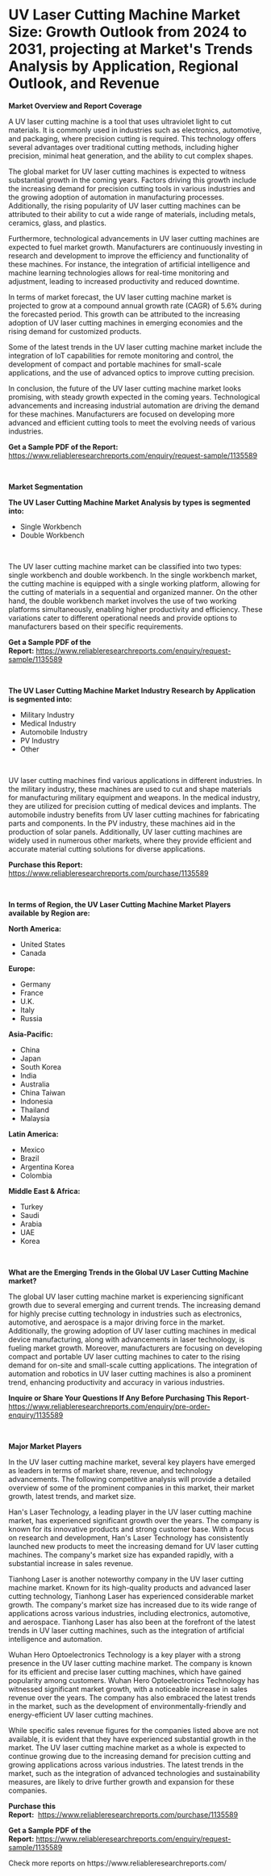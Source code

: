 <p><h1>UV Laser Cutting Machine Market Size: Growth Outlook from 2024 to 2031, projecting at Market's Trends Analysis by Application, Regional Outlook, and Revenue</h1></p><p><strong>Market Overview and Report Coverage</strong></p>
<p><p>A UV laser cutting machine is a tool that uses ultraviolet light to cut materials. It is commonly used in industries such as electronics, automotive, and packaging, where precision cutting is required. This technology offers several advantages over traditional cutting methods, including higher precision, minimal heat generation, and the ability to cut complex shapes.</p><p>The global market for UV laser cutting machines is expected to witness substantial growth in the coming years. Factors driving this growth include the increasing demand for precision cutting tools in various industries and the growing adoption of automation in manufacturing processes. Additionally, the rising popularity of UV laser cutting machines can be attributed to their ability to cut a wide range of materials, including metals, ceramics, glass, and plastics.</p><p>Furthermore, technological advancements in UV laser cutting machines are expected to fuel market growth. Manufacturers are continuously investing in research and development to improve the efficiency and functionality of these machines. For instance, the integration of artificial intelligence and machine learning technologies allows for real-time monitoring and adjustment, leading to increased productivity and reduced downtime.</p><p>In terms of market forecast, the UV laser cutting machine market is projected to grow at a compound annual growth rate (CAGR) of 5.6% during the forecasted period. This growth can be attributed to the increasing adoption of UV laser cutting machines in emerging economies and the rising demand for customized products.</p><p>Some of the latest trends in the UV laser cutting machine market include the integration of IoT capabilities for remote monitoring and control, the development of compact and portable machines for small-scale applications, and the use of advanced optics to improve cutting precision.</p><p>In conclusion, the future of the UV laser cutting machine market looks promising, with steady growth expected in the coming years. Technological advancements and increasing industrial automation are driving the demand for these machines. Manufacturers are focused on developing more advanced and efficient cutting tools to meet the evolving needs of various industries.</p></p>
<p><strong>Get a Sample PDF of the Report:</strong> <a href="https://www.reliableresearchreports.com/enquiry/request-sample/1135589">https://www.reliableresearchreports.com/enquiry/request-sample/1135589</a></p>
<p>&nbsp;</p>
<p><strong>Market Segmentation</strong></p>
<p><strong>The UV Laser Cutting Machine Market Analysis by types is segmented into:</strong></p>
<p><ul><li>Single Workbench</li><li>Double Workbench</li></ul></p>
<p>&nbsp;</p>
<p><p>The UV laser cutting machine market can be classified into two types: single workbench and double workbench. In the single workbench market, the cutting machine is equipped with a single working platform, allowing for the cutting of materials in a sequential and organized manner. On the other hand, the double workbench market involves the use of two working platforms simultaneously, enabling higher productivity and efficiency. These variations cater to different operational needs and provide options to manufacturers based on their specific requirements.</p></p>
<p><strong>Get a Sample PDF of the Report:</strong>&nbsp;<a href="https://www.reliableresearchreports.com/enquiry/request-sample/1135589">https://www.reliableresearchreports.com/enquiry/request-sample/1135589</a></p>
<p>&nbsp;</p>
<p><strong>The UV Laser Cutting Machine Market Industry Research by Application is segmented into:</strong></p>
<p><ul><li>Military Industry</li><li>Medical Industry</li><li>Automobile Industry</li><li>PV Industry</li><li>Other</li></ul></p>
<p>&nbsp;</p>
<p><p>UV laser cutting machines find various applications in different industries. In the military industry, these machines are used to cut and shape materials for manufacturing military equipment and weapons. In the medical industry, they are utilized for precision cutting of medical devices and implants. The automobile industry benefits from UV laser cutting machines for fabricating parts and components. In the PV industry, these machines aid in the production of solar panels. Additionally, UV laser cutting machines are widely used in numerous other markets, where they provide efficient and accurate material cutting solutions for diverse applications.</p></p>
<p><strong>Purchase this Report:</strong>&nbsp; <a href="https://www.reliableresearchreports.com/purchase/1135589">https://www.reliableresearchreports.com/purchase/1135589</a></p>
<p>&nbsp;</p>
<p><strong>In terms of Region, the UV Laser Cutting Machine Market Players available by Region are:</strong></p>
<p>
    <p> <strong> North America: </strong>
        <ul>
            <li>United States</li>
            <li>Canada</li>
        </ul>
        </p> 
    <p> <strong> Europe: </strong>
        <ul>
            <li>Germany</li>
            <li>France</li>
            <li>U.K.</li>
            <li>Italy</li>
            <li>Russia</li>
        </ul>
        </p> 
    <p> <strong> Asia-Pacific: </strong>
        <ul>
            <li>China</li>
            <li>Japan</li>
            <li>South Korea</li>
            <li>India</li>
            <li>Australia</li>
            <li>China Taiwan</li>
            <li>Indonesia</li>
            <li>Thailand</li>
            <li>Malaysia</li>
        </ul>
        </p> 
    <p> <strong> Latin America: </strong>
        <ul>
            <li>Mexico</li>
            <li>Brazil</li>
            <li>Argentina Korea</li>
            <li>Colombia</li>
        </ul>
        </p> 
    <p> <strong> Middle East & Africa: </strong>
        <ul>
            <li>Turkey</li>
            <li>Saudi</li>
            <li>Arabia</li>
            <li>UAE</li>
            <li>Korea</li>
        </ul>
    </p>
    </p>
<p>&nbsp;</p>
<p><strong>What are the Emerging Trends in the Global UV Laser Cutting Machine market?</strong></p>
<p><p>The global UV laser cutting machine market is experiencing significant growth due to several emerging and current trends. The increasing demand for highly precise cutting technology in industries such as electronics, automotive, and aerospace is a major driving force in the market. Additionally, the growing adoption of UV laser cutting machines in medical device manufacturing, along with advancements in laser technology, is fueling market growth. Moreover, manufacturers are focusing on developing compact and portable UV laser cutting machines to cater to the rising demand for on-site and small-scale cutting applications. The integration of automation and robotics in UV laser cutting machines is also a prominent trend, enhancing productivity and accuracy in various industries.</p></p>
<p><strong>Inquire or Share Your Questions If Any Before Purchasing This Report</strong>- <a href="https://www.reliableresearchreports.com/enquiry/pre-order-enquiry/1135589">https://www.reliableresearchreports.com/enquiry/pre-order-enquiry/1135589</a></p>
<p>&nbsp;</p>
<p><strong>Major Market Players</strong></p>
<p><p>In the UV laser cutting machine market, several key players have emerged as leaders in terms of market share, revenue, and technology advancements. The following competitive analysis will provide a detailed overview of some of the prominent companies in this market, their market growth, latest trends, and market size.</p><p>Han's Laser Technology, a leading player in the UV laser cutting machine market, has experienced significant growth over the years. The company is known for its innovative products and strong customer base. With a focus on research and development, Han's Laser Technology has consistently launched new products to meet the increasing demand for UV laser cutting machines. The company's market size has expanded rapidly, with a substantial increase in sales revenue.</p><p>Tianhong Laser is another noteworthy company in the UV laser cutting machine market. Known for its high-quality products and advanced laser cutting technology, Tianhong Laser has experienced considerable market growth. The company's market size has increased due to its wide range of applications across various industries, including electronics, automotive, and aerospace. Tianhong Laser has also been at the forefront of the latest trends in UV laser cutting machines, such as the integration of artificial intelligence and automation.</p><p>Wuhan Hero Optoelectronics Technology is a key player with a strong presence in the UV laser cutting machine market. The company is known for its efficient and precise laser cutting machines, which have gained popularity among customers. Wuhan Hero Optoelectronics Technology has witnessed significant market growth, with a noticeable increase in sales revenue over the years. The company has also embraced the latest trends in the market, such as the development of environmentally-friendly and energy-efficient UV laser cutting machines.</p><p>While specific sales revenue figures for the companies listed above are not available, it is evident that they have experienced substantial growth in the market. The UV laser cutting machine market as a whole is expected to continue growing due to the increasing demand for precision cutting and growing applications across various industries. The latest trends in the market, such as the integration of advanced technologies and sustainability measures, are likely to drive further growth and expansion for these companies.</p></p>
<p><strong>Purchase this Report:</strong>&nbsp;&nbsp;<a href="https://www.reliableresearchreports.com/purchase/1135589">https://www.reliableresearchreports.com/purchase/1135589</a></p>
<p></p>
<p><strong>Get a Sample PDF of the Report:</strong>&nbsp;<a href="https://www.reliableresearchreports.com/enquiry/request-sample/1135589">https://www.reliableresearchreports.com/enquiry/request-sample/1135589</a></p>
<p>Check more reports on https://www.reliableresearchreports.com/</p>